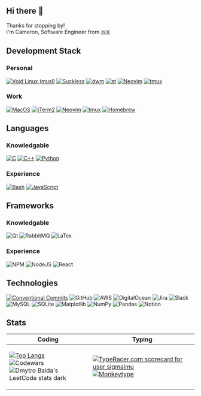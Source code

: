 <h2>Hi there 👋</h2>

<p>Thanks for stopping by!<br>I'm Cameron, Software Engineer from 🇬🇧</p>

<h2>Development Stack</h2>
<h3>Personal</h3>
<p>
  <a href="https://voidlinux.org/"><img alt="Void Linux (musl)" src="https://img.shields.io/badge/Void%20Linux%20(musl)-478061?logo=voidlinux&logoColor=fff" /></a>
  <a href="https://suckless.org/"><img alt="Suckless" src="https://img.shields.io/badge/--1177AA?logo=suckless" /></a>
  <a href="https://dwm.suckless.org/"><img alt="dwm" src="https://img.shields.io/badge/--1177AA?logo=dwm" /></a>
  <a href="https://st.suckless.org/"><img alt="st" src="https://badgen.net/badge/icon/st?icon=terminal&label" /></a>
  <a href="https://neovim.io/"><img alt="Neovim" src="https://img.shields.io/badge/Neovim-57A143?logo=neovim&logoColor=fff" /></a>
  <a href="https://github.com/tmux/tmux/wiki"><img alt="tmux" src="https://img.shields.io/badge/tmux-1BB91F?logo=tmux&logoColor=fff" /></a>
</p>

<h3>Work</h3>
<p>
  <a href="https://www.apple.com/uk/macos"><img alt="MacOS" src="https://img.shields.io/badge/macOS-000000?logo=apple&logoColor=F0F0F0" /></a>
  <a href="https://iterm2.com/"><img alt="iTerm2" src="https://img.shields.io/badge/iTerm2-000000?logo=iterm2&logoColor=fff" /></a>
  <a href="https://neovim.io/"><img alt="Neovim" src="https://img.shields.io/badge/Neovim-57A143?logo=neovim&logoColor=fff" /></a>
  <a href="https://github.com/tmux/tmux/wiki"><img alt="tmux" src="https://img.shields.io/badge/tmux-1BB91F?logo=tmux&logoColor=fff" /></a>
  <a href="https://brew.sh/"><img alt="Homebrew" src="https://img.shields.io/badge/Homebrew-FBB040?logo=homebrew&logoColor=fff" /></a>
</p>

<h2>Languages</h2>
<h3>Knowledgable</h3>
<p>
  <a href="https://en.wikipedia.org/wiki/C_(programming_language)"><img alt="C" src="https://img.shields.io/badge/C-00599C?logo=c&logoColor=white" /></a>
  <a href="https://en.wikipedia.org/wiki/C%2B%2B"><img alt="C++" src="https://img.shields.io/badge/C++-%2300599C.svg?logo=c%2B%2B&logoColor=white" /></a>
  <a href="https://www.python.org/"><img alt="Python" src="https://img.shields.io/badge/Python-3776AB?logo=python&logoColor=fff" /></a>
</p>
<h3>Experience</h3>
<p>
  <a href="https://www.gnu.org/software/bash/"><img alt="Bash" src="https://img.shields.io/badge/Bash-4EAA25?logo=gnubash&logoColor=fff" /></a>
  <a href="https://www.lua.org/"<img alt="Lua" src="https://img.shields.io/badge/Lua-%232C2D72.svg?logo=lua&logoColor=white" /></a>
  <a href="https://html.spec.whatwg.org/"<img alt="HTML" src="https://img.shields.io/badge/HTML-%23E34F26.svg?logo=html5&logoColor=white" /></a>
  <a href="https://www.javascript.com/"><img alt="JavaScript" src="https://img.shields.io/badge/JavaScript-F7DF1E?logo=javascript&logoColor=000" /></a>
  <a href="https://www.markdownguide.org/"<img alt="Markdown" src="https://img.shields.io/badge/Markdown-%23000000.svg?logo=markdown&logoColor=white" /></a>
</p>

<h2>Frameworks</h2>
<h3>Knowledgable</h3>
<p>
  <a href="https://docs.pytest.org/en/stable/"<img alt="PyTest" src="https://img.shields.io/badge/pytest-%23ffffff.svg?style=for-the-badge&logo=pytest&logoColor=2f9fe3" /></a>
  <img alt="Qt" src="https://img.shields.io/badge/Qt-%23217346.svg?style=for-the-badge&logo=Qt&logoColor=white" />
  <img alt="RabbitMQ" src="https://img.shields.io/badge/Rabbitmq-FF6600?style=for-the-badge&logo=rabbitmq&logoColor=white" />
  <img alt="LaTex" src="https://img.shields.io/badge/latex-%23008080.svg?style=for-the-badge&logo=latex&logoColor=white" />
</p>
<h3>Experience</h3>
<p>
  <img alt="NPM" src="https://img.shields.io/badge/NPM-%23CB3837.svg?style=for-the-badge&logo=npm&logoColor=white" />
  <img alt="NodeJS" src="https://img.shields.io/badge/node.js-6DA55F?style=for-the-badge&logo=node.js&logoColor=white" />
  <img alt="React" src="https://img.shields.io/badge/react-%2320232a.svg?style=for-the-badge&logo=react&logoColor=%2361DAFB" />
</p>
  
<h2>Technologies</h2>
<p>
  <a href="https://conventionalcommits.org"><img alt="Conventional Commits" src="https://img.shields.io/badge/Conventional%20Commits-1.0.0-%23FE5196?logo=conventionalcommits&logoColor=white" /></a>
  <img alt="GitHub" src="https://img.shields.io/badge/GitHub-%23121011.svg?logo=github&logoColor=white" />
  <img alt="AWS" src="https://img.shields.io/badge/AWS-%23FF9900.svg?logo=amazon-web-services&logoColor=white" />
  <img alt="DigitalOcean" src="https://img.shields.io/badge/DigitalOcean-%230167ff.svg?logo=digitalOcean&logoColor=white" />
  <img alt="Jira" src="https://img.shields.io/badge/Jira-0052CC?logo=jira&logoColor=fff" />
  <img alt="Slack" src="https://img.shields.io/badge/Slack-4A154B?logo=slack&logoColor=fff" />
  <img alt="MySQL" src="https://img.shields.io/badge/MySQL-4479A1?logo=mysql&logoColor=fff" />
  <img alt="SQLite" src="https://img.shields.io/badge/SQLite-%2307405e.svg?logo=sqlite&logoColor=white" />
  <img alt="Matplotlib" src="https://custom-icon-badges.demolab.com/badge/Matplotlib-71D291?logo=matplotlib&logoColor=fff" />
  <img alt="NumPy" src="https://img.shields.io/badge/NumPy-4DABCF?logo=numpy&logoColor=fff" />
  <img alt="Pandas" src="https://img.shields.io/badge/Pandas-150458?logo=pandas&logoColor=fff" />
  <img alt="Notion" src="https://img.shields.io/badge/Notion-000?logo=notion&logoColor=fff" />
</p>

<h2>Stats</h2>

| Coding | Typing |
|--------|--------|
| <p><a href="https://github.com/anuraghazra/github-readme-stats"><img alt="Top Langs" src="https://github-readme-stats.vercel.app/api/top-langs/?username=camerondudd&layout=compact" /></a><br><img alt="Codewars" src="https://www.codewars.com/users/CameronDudd/badges/large" /><br><img alt="Dmytro Baida's LeetCode stats dark" src="https://leetcode-badge-sage.vercel.app/badge/camerondudd?theme=dark&bgColor=282828" /></p> | <p><a href="https://data.typeracer.com/pit/profile?user=sigmaimu&ref=badge" target="_top"><img src="https://data.typeracer.com/misc/badge?user=sigmaimu" border="0" alt="TypeRacer.com scorecard for user sigmaimu"/></a><br><a href="https://monkeytype.com/profile/SigmaiMu"><img alt="Monkeytype" src="https://monkeytype.com/images/favicon/apple-touch-icon.png"></a></p> |

